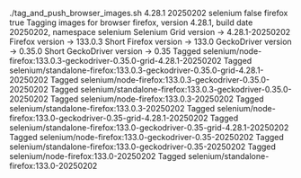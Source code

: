 ./tag_and_push_browser_images.sh 4.28.1 20250202 selenium false firefox true
Tagging images for browser firefox, version 4.28.1, build date 20250202, namespace selenium
Selenium Grid version -> 4.28.1-20250202
Firefox version -> 133.0.3
Short Firefox version -> 133.0
GeckoDriver version -> 0.35.0
Short GeckoDriver version -> 0.35
Tagged selenium/node-firefox:133.0.3-geckodriver-0.35.0-grid-4.28.1-20250202
Tagged selenium/standalone-firefox:133.0.3-geckodriver-0.35.0-grid-4.28.1-20250202
Tagged selenium/node-firefox:133.0.3-geckodriver-0.35.0-20250202
Tagged selenium/standalone-firefox:133.0.3-geckodriver-0.35.0-20250202
Tagged selenium/node-firefox:133.0.3-20250202
Tagged selenium/standalone-firefox:133.0.3-20250202
Tagged selenium/node-firefox:133.0-geckodriver-0.35-grid-4.28.1-20250202
Tagged selenium/standalone-firefox:133.0-geckodriver-0.35-grid-4.28.1-20250202
Tagged selenium/node-firefox:133.0-geckodriver-0.35-20250202
Tagged selenium/standalone-firefox:133.0-geckodriver-0.35-20250202
Tagged selenium/node-firefox:133.0-20250202
Tagged selenium/standalone-firefox:133.0-20250202
